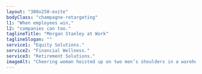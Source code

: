 ```yaml
---
layout: "300x250-exite"
bodyClass: "champagne-retargeting"
l1: "When employees win,"
l2: "companies can too."
taglineTitle: "Morgan Stanley at Work"
taglineSlogan: ""
service1: "Equity Solutions."
service2: "Financial Wellness."
service3: "Retirement Solutions."
imageAlt: "Cheering woman hoisted up on two men’s shoulders in a warehouse."
---
```

